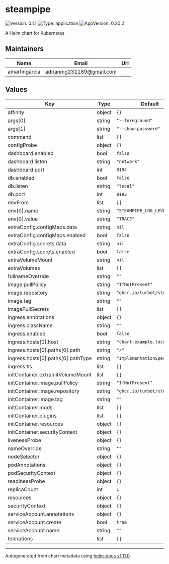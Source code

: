 # steampipe

![Version: 0.1.1](https://img.shields.io/badge/Version-0.1.1-informational?style=flat-square) ![Type: application](https://img.shields.io/badge/Type-application-informational?style=flat-square) ![AppVersion: 0.20.2](https://img.shields.io/badge/AppVersion-0.20.2-informational?style=flat-square)

A Helm chart for Kubernetes

## Maintainers

| Name | Email | Url |
| ---- | ------ | --- |
| amartingarcia | <adrianmg231189@gmail.com> |  |

## Values

| Key | Type | Default | Description |
|-----|------|---------|-------------|
| affinity | object | `{}` |  |
| args[0] | string | `"--foreground"` |  |
| args[1] | string | `"--show-password"` |  |
| command | list | `[]` |  |
| configProbe | object | `{}` |  |
| dashboard.enabled | bool | `false` |  |
| dashboard.listen | string | `"network"` |  |
| dashboard.port | int | `9194` |  |
| db.enabled | bool | `false` |  |
| db.listen | string | `"local"` |  |
| db.port | int | `9193` |  |
| envFrom | list | `[]` |  |
| env[0].name | string | `"STEAMPIPE_LOG_LEVEL"` |  |
| env[0].value | string | `"TRACE"` |  |
| extraConfig.configMaps.data | string | `nil` |  |
| extraConfig.configMaps.enabled | bool | `false` |  |
| extraConfig.secrets.data | string | `nil` |  |
| extraConfig.secrets.enabled | bool | `false` |  |
| extraVolumeMount | string | `nil` |  |
| extraVolumes | list | `[]` |  |
| fullnameOverride | string | `""` |  |
| image.pullPolicy | string | `"IfNotPresent"` |  |
| image.repository | string | `"ghcr.io/turbot/steampipe"` |  |
| image.tag | string | `""` |  |
| imagePullSecrets | list | `[]` |  |
| ingress.annotations | object | `{}` |  |
| ingress.className | string | `""` |  |
| ingress.enabled | bool | `false` |  |
| ingress.hosts[0].host | string | `"chart-example.local"` |  |
| ingress.hosts[0].paths[0].path | string | `"/"` |  |
| ingress.hosts[0].paths[0].pathType | string | `"ImplementationSpecific"` |  |
| ingress.tls | list | `[]` |  |
| initContainer.extraInitVolumeMount | list | `[]` |  |
| initContainer.image.pullPolicy | string | `"IfNotPresent"` |  |
| initContainer.image.repository | string | `"ghcr.io/turbot/steampipe"` |  |
| initContainer.image.tag | string | `""` |  |
| initContainer.mods | list | `[]` |  |
| initContainer.plugins | list | `[]` |  |
| initContainer.resources | object | `{}` |  |
| initContainer.securityContext | object | `{}` |  |
| livenessProbe | object | `{}` |  |
| nameOverride | string | `""` |  |
| nodeSelector | object | `{}` |  |
| podAnnotations | object | `{}` |  |
| podSecurityContext | object | `{}` |  |
| readinessProbe | object | `{}` |  |
| replicaCount | int | `1` |  |
| resources | object | `{}` |  |
| securityContext | object | `{}` |  |
| serviceAccount.annotations | object | `{}` |  |
| serviceAccount.create | bool | `true` |  |
| serviceAccount.name | string | `""` |  |
| tolerations | list | `[]` |  |

----------------------------------------------
Autogenerated from chart metadata using [helm-docs v1.11.0](https://github.com/norwoodj/helm-docs/releases/v1.11.0)
